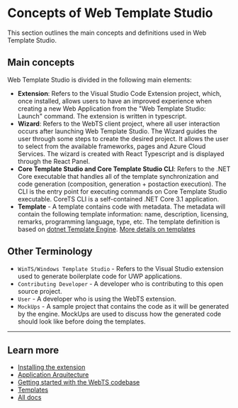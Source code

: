 # Concepts of Web Template Studio

This section outlines the main concepts and definitions used in Web Template Studio.

## Main concepts

Web Template Studio is divided in the following main elements:

- **Extension**: Refers to the Visual Studio Code Extension project, which, once installed, allows users to have an improved experience when creating a new Web Application from the "Web Template Studio: Launch" command. The extension is written in typescript.
- **Wizard**: Refers to the WebTS client project, where all user interaction occurs after launching Web Template Studio. The Wizard guides the user through some steps to create the desired project. It allows the user to select from the available frameworks, pages and Azure Cloud Services. The wizard is created with React Typescript and is displayed through the React Panel.
- **Core Template Studio and Core Template Studio CLI**: Refers to the .NET Core executable that handles all of the template synchronization and code generation (composition, generation + postaction execution). The CLI is the entry point for executing commands on Core Template Studio executable. CoreTS CLI is a self-contained .NET Core 3.1 application.
- **Template** - A template contains code with metadata. The metadata will contain the following template information: name, description, licensing, remarks, programming language, type, etc. The template definition is based on [dotnet Template Engine](https://github.com/dotnet/templating). [More details on templates](/contributing/templates.md)

## Other Terminology

- `WinTS/Windows Template Studio` - Refers to the Visual Studio extension used to generate boilerplate code for UWP applications.
- `Contributing Developer` - A developer who is contributing to this open source project.
- `User` - A developer who is using the WebTS extension.
- `MockUps` - A sample project that contains the code as it will be generated by the engine. MockUps are used to discuss how the generated code should look like before doing the templates.

---

## Learn more

- [Installing the extension](./install.md)
- [Application Arquitecture](./contributing/application-architecture.md)
- [Getting started with the WebTS codebase](./contributing/getting-started-developers.md)
- [Templates](./contributing/templates.md)
- [All docs](./readme.md)
